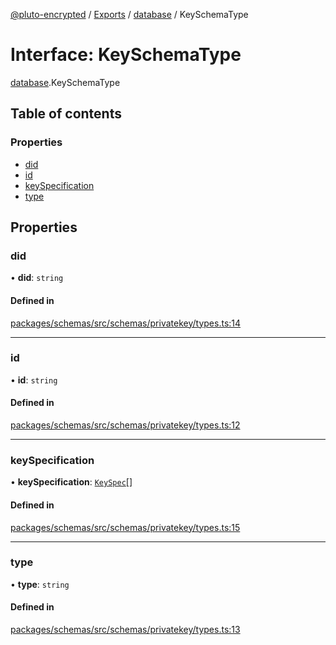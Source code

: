 [@pluto-encrypted](../README.md) / [Exports](../modules.md) / [database](../modules/database-1.md) / KeySchemaType

# Interface: KeySchemaType

[database](../modules/database-1.md).KeySchemaType

## Table of contents

### Properties

- [did](database-1.KeySchemaType.md#did)
- [id](database-1.KeySchemaType.md#id)
- [keySpecification](database-1.KeySchemaType.md#keyspecification)
- [type](database-1.KeySchemaType.md#type)

## Properties

### did

• **did**: `string`

#### Defined in

[packages/schemas/src/schemas/privatekey/types.ts:14](https://github.com/atala-community-projects/pluto-encrypted/blob/879549ef/packages/schemas/src/schemas/privatekey/types.ts#L14)

___

### id

• **id**: `string`

#### Defined in

[packages/schemas/src/schemas/privatekey/types.ts:12](https://github.com/atala-community-projects/pluto-encrypted/blob/879549ef/packages/schemas/src/schemas/privatekey/types.ts#L12)

___

### keySpecification

• **keySpecification**: [`KeySpec`](database-1.KeySpec.md)[]

#### Defined in

[packages/schemas/src/schemas/privatekey/types.ts:15](https://github.com/atala-community-projects/pluto-encrypted/blob/879549ef/packages/schemas/src/schemas/privatekey/types.ts#L15)

___

### type

• **type**: `string`

#### Defined in

[packages/schemas/src/schemas/privatekey/types.ts:13](https://github.com/atala-community-projects/pluto-encrypted/blob/879549ef/packages/schemas/src/schemas/privatekey/types.ts#L13)
